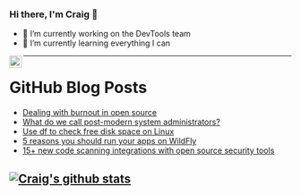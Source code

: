 ### Hi there, I'm Craig 👋

<!--
**CraigTeelFugro/CraigTeelFugro** is a ✨ _special_ ✨ repository because its `README.md` (this file) appears on your GitHub profile.

Here are some ideas to get you started:
-->

- 🔭 I’m currently working on the DevTools team
- 🌱 I’m currently learning everything I can

[<img align="left" alt="Craig Teel | LinkedIn" width="22px" src="https://cdn.jsdelivr.net/npm/simple-icons@v3/icons/linkedin.svg" />][linkedin]

---

# GitHub Blog Posts

<!-- BLOG-POST-LIST:START -->
- [Dealing with burnout in open source](https://opensource.com/article/21/7/burnout-open-source)
- [What do we call post-modern system administrators?](https://opensource.com/article/21/7/system-administrators)
- [Use df to check free disk space on Linux](https://opensource.com/article/21/7/check-disk-space-linux-df)
- [5 reasons you should run your apps on WildFly](https://opensource.com/article/21/7/run-apps-wildfly)
- [15+ new code scanning integrations with open source security tools](https://github.blog/2021-07-28-new-code-scanning-integrations-open-source-security-tools/)
<!-- BLOG-POST-LIST:END -->

## [![Craig's github stats](https://github-readme-stats.vercel.app/api?username=craigteelfugro)](https://github.com/anuraghazra/github-readme-stats)


[linkedin]: https://linkedin.com/in/craig-teel-b8786771
